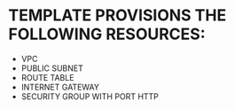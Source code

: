# TEMPLATE PROVISIONS THE FOLLOWING RESOURCES:
- VPC
- PUBLIC SUBNET
- ROUTE TABLE
- INTERNET GATEWAY
- SECURITY GROUP WITH PORT HTTP 
